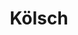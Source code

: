 ---
title: Kölsch
categories:
- radio
- digital
- press
tags:
- artist
position: 2
image: 
is-featured: 
is-front: 
website:
facebook: https://www.facebook.com/kolschofficial
twitter:
instagram:
spotify:
soundcloud:
youtube:
apple:
layout: client
---